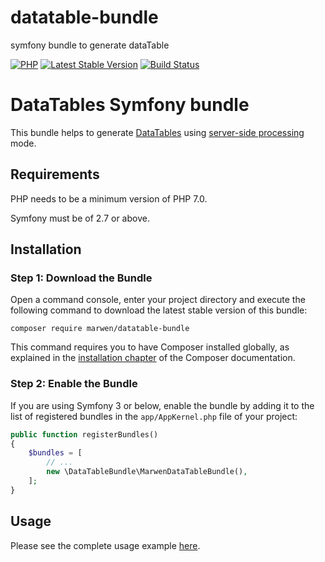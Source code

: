 # datatable-bundle
symfony bundle to generate dataTable

[![PHP](https://img.shields.io/badge/PHP-7.0%2B-blue.svg)](https://secure.php.net/migration70)
[![Latest Stable Version](https://poser.pugx.org/webinarium/datatables-bundle/v/stable)](https://packagist.org/packages/marwen/datatable-bundle)
[![Build Status](https://travis-ci.org/webinarium/DataTablesBundle.svg?branch=master)](https://travis-ci.org/webinarium/DataTablesBundle)

# DataTables Symfony bundle

This bundle helps to generate [DataTables](http://www.datatables.net/) using [server-side processing](http://www.datatables.net/manual/server-side) mode.

## Requirements

PHP needs to be a minimum version of PHP 7.0.

Symfony must be of 2.7 or above.

## Installation

### Step 1: Download the Bundle

Open a command console, enter your project directory and execute the following command to download the latest stable version of this bundle:

```console
composer require marwen/datatable-bundle
```

This command requires you to have Composer installed globally, as explained in the [installation chapter](https://getcomposer.org/doc/00-intro.md) of the Composer documentation.

### Step 2: Enable the Bundle

If you are using Symfony 3 or below, enable the bundle by adding it to the list of registered bundles in the `app/AppKernel.php` file of your project:

```php
public function registerBundles()
{
    $bundles = [
        // ...
        new \DataTableBundle\MarwenDataTableBundle(),
    ];
}
```

## Usage

Please see the complete usage example [here](../../wiki).

